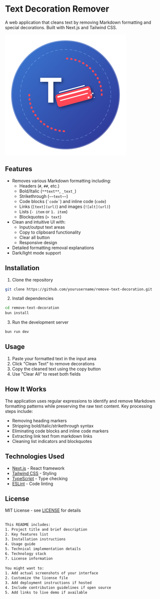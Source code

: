 # Text Decoration Remover

A web application that cleans text by removing Markdown formatting and special decorations. Built with Next.js and Tailwind CSS.

![Demo](public/favicon.svg) <!-- Add actual screenshot later -->

## Features

- Removes various Markdown formatting including:
  - Headers (`#`, `##`, etc.)
  - Bold/Italic (`**text**`, `_text_`)
  - Strikethrough (`~~text~~`)
  - Code blocks (`` `code` ``) and inline code (`code`)
  - Links (`[text](url)`) and images (`![alt](url)`)
  - Lists (`- item` or `1. item`)
  - Blockquotes (`> text`)
- Clean and intuitive UI with:
  - Input/output text areas
  - Copy to clipboard functionality
  - Clear all button
  - Responsive design
- Detailed formatting removal explanations
- Dark/light mode support

## Installation

1. Clone the repository

```bash
git clone https://github.com/yourusername/remove-text-decoration.git
```

2. Install dependencies

```bash
cd remove-text-decoration
bun install
```

3. Run the development server

```bash
bun run dev
```

## Usage

1. Paste your formatted text in the input area
2. Click "Clean Text" to remove decorations
3. Copy the cleaned text using the copy button
4. Use "Clear All" to reset both fields

## How It Works

The application uses regular expressions to identify and remove Markdown formatting patterns while preserving the raw text content. Key processing steps include:

- Removing heading markers
- Stripping bold/italic/strikethrough syntax
- Eliminating code blocks and inline code markers
- Extracting link text from markdown links
- Cleaning list indicators and blockquotes

## Technologies Used

- [Next.js](https://nextjs.org/) - React framework
- [Tailwind CSS](https://tailwindcss.com/) - Styling
- [TypeScript](https://www.typescriptlang.org/) - Type checking
- [ESLint](https://eslint.org/) - Code linting

## License

MIT License - see [LICENSE](LICENSE) for details

```

This README includes:
1. Project title and brief description
2. Key features list
3. Installation instructions
4. Usage guide
5. Technical implementation details
6. Technology stack
7. License information

You might want to:
1. Add actual screenshots of your interface
2. Customize the license file
3. Add deployment instructions if hosted
4. Include contribution guidelines if open source
5. Add links to live demo if available
```
